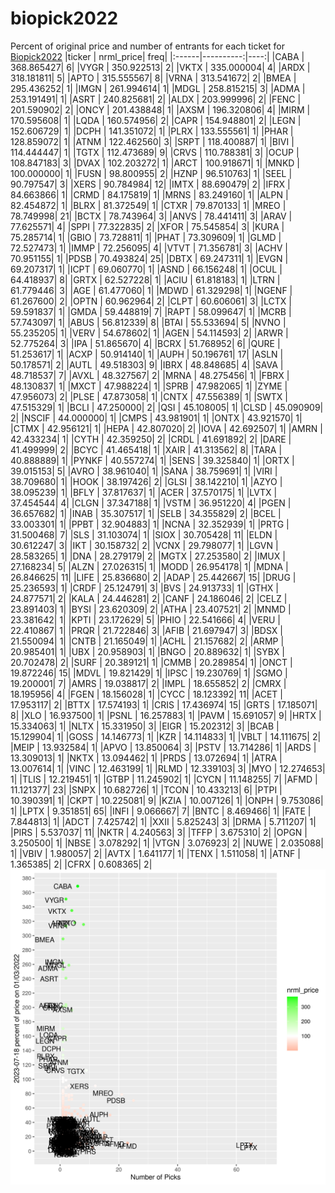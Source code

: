 # biopick2022
Percent of original price and number of entrants for each ticket for [Biopick2022](https://twitter.com/hashtag/Biopick2022)
|ticker | nrml_price| freq|
|:------|----------:|----:|
|CABA   | 368.865427|    6|
|VYGR   | 350.922513|    2|
|VKTX   | 335.000004|    4|
|ARDX   | 318.181811|    5|
|APTO   | 315.555567|    8|
|VRNA   | 313.541672|    2|
|BMEA   | 295.436252|    1|
|IMGN   | 261.994614|    1|
|MDGL   | 258.815215|    3|
|ADMA   | 253.191491|    1|
|ASRT   | 240.825681|    2|
|ALDX   | 203.999996|    2|
|FENC   | 201.590902|    2|
|ONCY   | 201.438848|    1|
|AXSM   | 196.320806|    4|
|MIRM   | 170.595608|    1|
|LQDA   | 160.574956|    2|
|CAPR   | 154.948801|    2|
|LEGN   | 152.606729|    1|
|DCPH   | 141.351072|    1|
|PLRX   | 133.555561|    1|
|PHAR   | 128.859072|    1|
|ATNM   | 122.462560|    3|
|SRPT   | 118.400887|    1|
|BIVI   | 114.444447|    1|
|TGTX   | 112.473689|    9|
|CRVS   | 110.788381|    3|
|OCUP   | 108.847183|    3|
|DVAX   | 102.203272|    1|
|ARCT   | 100.918671|    1|
|MNKD   | 100.000000|    1|
|FUSN   |  98.800955|    2|
|HZNP   |  96.510763|    1|
|SEEL   |  90.797547|    3|
|XERS   |  90.784984|   12|
|IMTX   |  88.690479|    2|
|IFRX   |  84.663866|    1|
|CRMD   |  84.175819|    1|
|MRNS   |  83.249160|    1|
|ALPN   |  82.454872|    1|
|BLRX   |  81.372549|    1|
|CTXR   |  79.870133|    1|
|MREO   |  78.749998|   21|
|BCTX   |  78.743964|    3|
|ANVS   |  78.441411|    3|
|ARAV   |  77.625571|    4|
|SPPI   |  77.322835|    2|
|XFOR   |  75.545854|    3|
|KURA   |  75.285714|    1|
|GBIO   |  73.728811|    1|
|PHAT   |  73.309609|    1|
|GLMD   |  72.527473|    1|
|IMMP   |  72.256095|    4|
|VTVT   |  71.356781|    3|
|ACHV   |  70.951155|    1|
|PDSB   |  70.493824|   25|
|DBTX   |  69.247311|    1|
|EVGN   |  69.207317|    1|
|ICPT   |  69.060770|    1|
|ASND   |  66.156248|    1|
|OCUL   |  64.418937|    8|
|GRTX   |  62.527228|    1|
|ACIU   |  61.818183|    1|
|LTRN   |  61.779446|    3|
|AGE    |  61.477060|    1|
|MDWD   |  61.329298|    1|
|NGENF  |  61.267600|    2|
|OPTN   |  60.962964|    2|
|CLPT   |  60.606061|    3|
|LCTX   |  59.591837|    1|
|GMDA   |  59.448819|    7|
|RAPT   |  58.099647|    1|
|MCRB   |  57.743097|    1|
|ABUS   |  56.812339|    8|
|BTAI   |  55.533694|    5|
|NVNO   |  55.235205|    1|
|VERV   |  54.678602|    1|
|AGEN   |  54.114593|    2|
|ARWR   |  52.775264|    3|
|IPA    |  51.865670|    4|
|BCRX   |  51.768952|    6|
|QURE   |  51.253617|    1|
|ACXP   |  50.914140|    1|
|AUPH   |  50.196761|   17|
|ASLN   |  50.178571|    2|
|AUTL   |  49.518303|    9|
|IBRX   |  48.848685|    4|
|SAVA   |  48.718537|    7|
|AVXL   |  48.327567|    2|
|MRNA   |  48.275456|    1|
|FBRX   |  48.130837|    1|
|MXCT   |  47.988224|    1|
|SPRB   |  47.982065|    1|
|ZYME   |  47.956073|    2|
|PLSE   |  47.873058|    1|
|CNTX   |  47.556389|    1|
|SWTX   |  47.515329|    1|
|BCLI   |  47.250000|    2|
|QSI    |  45.108005|    1|
|CLSD   |  45.090909|    2|
|NSCIF  |  44.000000|    1|
|CMPS   |  43.981901|    1|
|ONTX   |  43.921570|    1|
|CTMX   |  42.956121|    1|
|HEPA   |  42.807020|    2|
|IOVA   |  42.692507|    1|
|AMRN   |  42.433234|    1|
|CYTH   |  42.359250|    2|
|CRDL   |  41.691892|    2|
|DARE   |  41.499999|    2|
|BCYC   |  41.465418|    1|
|XAIR   |  41.313562|    8|
|TARA   |  40.888889|    1|
|PYNKF  |  40.557274|    1|
|SENS   |  39.325840|    1|
|ORTX   |  39.015153|    5|
|AVRO   |  38.961040|    1|
|SANA   |  38.759691|    1|
|VIRI   |  38.709680|    1|
|HOOK   |  38.197426|    2|
|GLSI   |  38.142210|    1|
|AZYO   |  38.095239|    1|
|BFLY   |  37.817637|    1|
|ACER   |  37.570175|    1|
|LVTX   |  37.454544|    4|
|CLGN   |  37.347188|    1|
|VSTM   |  36.951220|    4|
|PGEN   |  36.657682|    1|
|INAB   |  35.307517|    1|
|SELB   |  34.355829|    2|
|BCEL   |  33.003301|    1|
|PPBT   |  32.904883|    1|
|NCNA   |  32.352939|    1|
|PRTG   |  31.500468|    7|
|SLS    |  31.103074|    1|
|SIOX   |  30.705428|   11|
|ELDN   |  30.612247|    3|
|IKT    |  30.158732|    2|
|VCNX   |  29.798077|    1|
|LGVN   |  28.583265|    1|
|DNA    |  28.279179|    2|
|MGTX   |  27.253580|    2|
|IMUX   |  27.168234|    5|
|ALZN   |  27.026315|    1|
|MODD   |  26.954178|    1|
|MDNA   |  26.846625|   11|
|LIFE   |  25.836680|    2|
|ADAP   |  25.442667|   15|
|DRUG   |  25.236593|    1|
|CRDF   |  25.124791|    3|
|BVS    |  24.913733|    1|
|GTHX   |  24.877571|    2|
|KALA   |  24.446281|    2|
|CANF   |  24.186046|    2|
|CELZ   |  23.891403|    1|
|BYSI   |  23.620309|    2|
|ATHA   |  23.407521|    2|
|MNMD   |  23.381642|    1|
|KPTI   |  23.172629|    5|
|PHIO   |  22.541666|    4|
|VERU   |  22.410867|    1|
|PRQR   |  21.722846|    3|
|AFIB   |  21.697947|    3|
|BDSX   |  21.550094|    1|
|CNTB   |  21.165049|    1|
|ACHL   |  21.157682|    2|
|ARMP   |  20.985401|    1|
|UBX    |  20.958903|    1|
|BNGO   |  20.889632|    1|
|SYBX   |  20.702478|    2|
|SURF   |  20.389121|    1|
|CMMB   |  20.289854|    1|
|ONCT   |  19.872246|   15|
|MDVL   |  19.821429|    1|
|IPSC   |  19.230769|    1|
|SGMO   |  19.200001|    7|
|AMRS   |  19.038817|    2|
|IMPL   |  18.655852|    2|
|CMRX   |  18.195956|    4|
|FGEN   |  18.156028|    1|
|CYCC   |  18.123392|   11|
|ACET   |  17.953117|    2|
|BTTX   |  17.574193|    1|
|CRIS   |  17.436974|   15|
|GRTS   |  17.185071|    8|
|XLO    |  16.937500|    1|
|PSNL   |  16.257883|    1|
|PAVM   |  15.691057|    9|
|HRTX   |  15.334063|    1|
|NLTX   |  15.331950|    3|
|EIGR   |  15.202312|    3|
|BCAB   |  15.129904|    1|
|GOSS   |  14.146773|    1|
|KZR    |  14.114833|    1|
|VBLT   |  14.111675|    2|
|MEIP   |  13.932584|    1|
|APVO   |  13.850064|    3|
|PSTV   |  13.714286|    1|
|ARDS   |  13.309013|    1|
|NKTX   |  13.094462|    1|
|PRDS   |  13.072694|    1|
|ATRA   |  13.007614|    1|
|VINC   |  12.463199|    1|
|RLMD   |  12.339103|    3|
|MYO    |  12.274653|    1|
|TLIS   |  12.219451|    1|
|GTBP   |  11.245902|    1|
|CYCN   |  11.148255|    7|
|AFMD   |  11.121377|   23|
|SNPX   |  10.682726|    1|
|TCON   |  10.433213|    6|
|PTPI   |  10.390391|    1|
|CKPT   |  10.225081|    9|
|KZIA   |  10.007126|    1|
|ONPH   |   9.753086|    1|
|LPTX   |   9.351851|   65|
|INFI   |   9.066667|    7|
|BNTC   |   8.469466|    1|
|FATE   |   7.844813|    1|
|ADCT   |   7.425742|    1|
|XXII   |   5.825243|    3|
|DRMA   |   5.711207|    1|
|PIRS   |   5.537037|   11|
|NKTR   |   4.240563|    3|
|TFFP   |   3.675310|    2|
|OPGN   |   3.250500|    1|
|NBSE   |   3.078292|    1|
|VTGN   |   3.076923|    2|
|NUWE   |   2.035088|    1|
|VBIV   |   1.980057|    2|
|AVTX   |   1.641177|    1|
|TENX   |   1.511058|    1|
|ATNF   |   1.365385|    2|
|CFRX   |   0.608365|    2|
![retvspicks](biopicks.png?raw=true)

